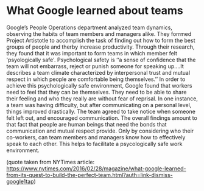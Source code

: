 # What Google learned about teams

Google’s People Operations department analyzed team dynamics, observing the habits of team members and managers alike. They forrmed Project Artistotle to accomplish the task of finding out how to form the best groups of people and therby increase productivity. Through their research, they found that it was important to form teams in which member felt 'psyologically safe'. Psychological safety is ‘‘a sense of confidence that the team will not embarrass, reject or punish someone for speaking up....It describes a team climate characterized by interpersonal trust and mutual respect in which people are comfortable being themselves.’’ In order to achieve this psychologically safe environment, Google found that workers need to feel that they can be themselves. They need to be able to share their feeling and who they really are without fear of reprisal. In one instance, a team was having difficulty, but after communicating on a personal level, things improved drastically. The team agreed to take notice when someone felt left out, and encouraged communication. The overall findings amount to that fact that people are human beings that need the bonds that communication and mutual respect provide. Only by considering who their co-workers, can team members and managers know how to effectively speak to each other. This helps to facilitate a psycologically safe work environment.

(quote taken from NYTimes article: <https://www.nytimes.com/2016/02/28/magazine/what-google-learned-from-its-quest-to-build-the-perfect-team.html?auth=link-dismiss-google1tap>)
